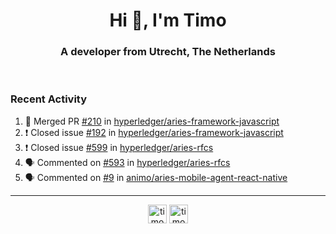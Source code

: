 <h1 align="center">Hi 👋, I'm Timo</h1>
<h3 align="center">A developer from Utrecht, The Netherlands</h3>
<br/>
<!-- https://github.com/rahuldkjain/github-profile-readme-generator --!>

<!--  <p align="left"><img src="https://github-readme-stats.vercel.app/api?username=timoglastra&show_icons=true&count_private=true&" alt="timoglastra" /></p> --!>

<!--
Github language stats
<p align="left"><img src="https://github-readme-stats.vercel.app/api/top-langs/?username=timoglastra&layout=compact" alt="timoglastra" /><p>
-->

<!-- Codestats language stats -->
<!-- <p align="left"><img src="https://codestats-readme.vercel.app/api/top-langs/?username=timoglastra&layout=compact&language_count=12" alt="timoglastra" /><p>    --!>
  
<h3>Recent Activity</h3>

<!--START_SECTION:activity-->
1. 🎉 Merged PR [#210](https://github.com/hyperledger/aries-framework-javascript/pull/210) in [hyperledger/aries-framework-javascript](https://github.com/hyperledger/aries-framework-javascript)
2. ❗️ Closed issue [#192](https://github.com/hyperledger/aries-framework-javascript/issues/192) in [hyperledger/aries-framework-javascript](https://github.com/hyperledger/aries-framework-javascript)
3. ❗️ Closed issue [#599](https://github.com/hyperledger/aries-rfcs/issues/599) in [hyperledger/aries-rfcs](https://github.com/hyperledger/aries-rfcs)
4. 🗣 Commented on [#593](https://github.com/hyperledger/aries-rfcs/issues/593) in [hyperledger/aries-rfcs](https://github.com/hyperledger/aries-rfcs)
5. 🗣 Commented on [#9](https://github.com/animo/aries-mobile-agent-react-native/issues/9) in [animo/aries-mobile-agent-react-native](https://github.com/animo/aries-mobile-agent-react-native)
<!--END_SECTION:activity-->

---

<p align="center">
<a href="https://twitter.com/timoglastra" target="blank"><img align="center" src="https://cdn.jsdelivr.net/npm/simple-icons@3.0.1/icons/twitter.svg" alt="timoglastra" height="30" width="30" /></a>
<a href="https://linkedin.com/in/timoglastra" target="blank"><img align="center" src="https://cdn.jsdelivr.net/npm/simple-icons@3.0.1/icons/linkedin.svg" alt="timoglastra" height="30" width="30" /></a>
</p>



